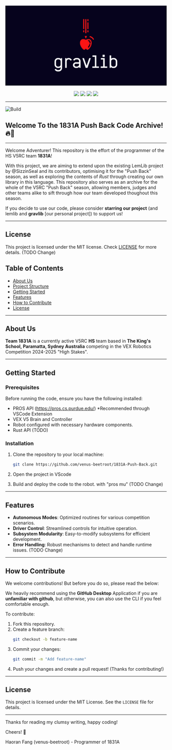 <p align="center">
    <img src="docs/assets/gravlib-banner.png">
</p>

<p align="center">
    <img src="https://img.shields.io/badge/Version-Beta%20V0.1-red?style=for-the-badge&color=blue">
    <img src="https://img.shields.io/github/stars/GravityLib/GravLib?style=for-the-badge&color=yellow">
    <img src="https://img.shields.io/github/contributors/GravityLib/GravLib?style=for-the-badge&color=pink">
    <img src="https://img.shields.io/badge/Flavour-Coke-red?style=for-the-badge&color=red">
</p>
<hr>

![Build](https://img.shields.io/github/actions/workflow/status/GravityLib/GravLib/build.yml?style=for-the-badge)

## Welcome To the 1831A Push Back Code Archive! 🔥🚀
---
Welcome Adventurer! This repository is the effort of the programmer of the HS V5RC team **1831A**! 

With this project, we are aiming to extend upon the existing LemLib project by @SizzinSeal and its contributors, optimising it for the "Push Back" season, as well as exploring the contents of *Rust* through creating our own library in this language. This repository also serves as an archive for the whole of the V5RC "Push Back" season, allowing members, judges and other teams alike to sift through how our team developed thoughout this season. 

If you decide to use our code, please consider **starring our project** (and lemlib and **gravlib** [our personal project]) to support us!

---

## License
This project is licensed under the MIT license. Check [LICENSE](https://github.com/1831-Code-Community/1831-Common-Codebase/blob/main/LICENSE) for more details. (TODO Change)

## Table of Contents  

- [About Us](#about-us)  
- [Project Structure](#project-structure)  
- [Getting Started](#getting-started)  
- [Features](#features)  
- [How to Contribute](#how-to-contribute)  
- [License](#license)  

---

## About Us  

**Team 1831A** is a currently active V5RC **HS** team based in **The King's School, Paramatta, Sydney Australia** competing in the VEX Robotics Competition 2024-2025 "High Stakes". 

<!--
NOTE - Commented out
---
## Project Structure  

Here's an overview of the repository:  

```
1831E-Robotics/
├── include/            # Header files for modular design  
│  
├── src/                # Source code for the robot  
│   ├── main.cpp            # Main entry point of the program  
│   ├── controls.cpp        # Code for specific robot subsystems (e.g., drive, lift, claw)  
│   └── robot-config.cpp    # Mostly constructurs for initiating robot devices & sensors
│
└── README.md           # Repository overview  
```  
-->
---

## Getting Started  

### Prerequisites  

Before running the code, ensure you have the following installed:  
- PROS API (https://pros.cs.purdue.edu/) *Recommended through VSCode Extension 
- VEX V5 Brain and Controller  
- Robot configured with necessary hardware components.
- Rust API (TODO)

### Installation  

1. Clone the repository to your local machine:  
   ```bash  
   git clone https://github.com/venus-beetroot/1831A-Push-Back.git  
   ```  
2. Open the project in VScode

3. Build and deploy the code to the robot. with "pros mu" (TODO Change)

---

## Features  

- **Autonomous Modes**: Optimized routines for various competition scenarios.  
- **Driver Control**: Streamlined controls for intuitive operation.  
- **Subsystem Modularity**: Easy-to-modify subsystems for efficient development.  
- **Error Handling**: Robust mechanisms to detect and handle runtime issues.  (TODO Change)

---

## How to Contribute  

We welcome contributions! But before you do so, please read the below: 

We heavily recommend using the **GitHub Desktop** Application if you are **unfamiliar with github**, but otherwise, you can also use the CLI if you feel comfortable enough.

To contribute:
1. Fork this repository.  
2. Create a feature branch:  
   ```bash  
   git checkout -b feature-name  
   ```  
3. Commit your changes:  
   ```bash  
   git commit -m "Add feature-name"  
   ```  
4. Push your changes and create a pull request! (Thanks for contributing!)
---

## License  

This project is licensed under the MIT License. See the `LICENSE` file for details.  

---  

Thanks for reading my clumsy writing, happy coding!

Cheers! 🍻

Haoran Fang (venus-beetroot) - Programmer of 1831A


